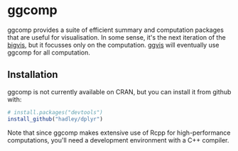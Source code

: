 # ggcomp

ggcomp provides a suite of efficient summary and computation packages that are useful for visualisation. In some sense, it's the next iteration of the [bigvis](https://github.com/hadley/bigvis), but it focusses only on the computation. [ggvis](https://github.com/rstudio/ggvis) will eventually use ggcomp for all computation.

## Installation

ggcomp is not currently available on CRAN, but you can install it from github with:

```R
# install.packages("devtools")
install_github("hadley/dplyr")
```

Note that since ggcomp makes extensive use of Rcpp for high-performance computations, you'll need a development environment with a C++ compiler.
